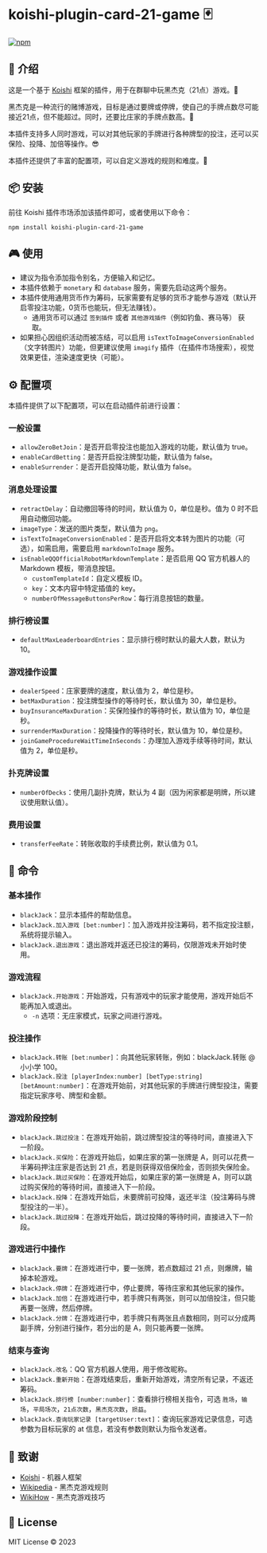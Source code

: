 # koishi-plugin-card-21-game 🃏

[![npm](https://img.shields.io/npm/v/koishi-plugin-card-21-game?style=flat-square)](https://www.npmjs.com/package/koishi-plugin-card-21-game)

## 🎈 介绍

这是一个基于 [Koishi](https://koishi.chat/) 框架的插件，用于在群聊中玩黑杰克（21点）游戏。🎲

黑杰克是一种流行的赌博游戏，目标是通过要牌或停牌，使自己的手牌点数尽可能接近21点，但不能超过。同时，还要比庄家的手牌点数高。👑

本插件支持多人同时游戏，可以对其他玩家的手牌进行各种牌型的投注，还可以买保险、投降、加倍等操作。😎

本插件还提供了丰富的配置项，可以自定义游戏的规则和难度。🔧

## 📦 安装

前往 Koishi 插件市场添加该插件即可，或者使用以下命令：

```
npm install koishi-plugin-card-21-game
```

## 🎮 使用

- 建议为指令添加指令别名，方便输入和记忆。
- 本插件依赖于 `monetary` 和 `database` 服务，需要先启动这两个服务。
- 本插件使用通用货币作为筹码，玩家需要有足够的货币才能参与游戏（默认开启零投注功能，0货币也能玩，但无法赚钱）。
  - 通用货币可以通过 `签到插件` 或者 `其他游戏插件`（例如钓鱼、赛马等） 获取。
- 如果担心因组织活动而被冻结，可以启用 `isTextToImageConversionEnabled`（文字转图片）功能，但更建议使用 `imagify`
  插件（在插件市场搜索），视觉效果更佳，渲染速度更快（可能）。

## ⚙️ 配置项

本插件提供了以下配置项，可以在启动插件前进行设置：

### 一般设置

- `allowZeroBetJoin`：是否开启零投注也能加入游戏的功能，默认值为 true。
- `enableCardBetting`：是否开启投注牌型功能，默认值为 false。
- `enableSurrender`：是否开启投降功能，默认值为 false。

### 消息处理设置

- `retractDelay`：自动撤回等待的时间，默认值为 0，单位是秒。值为 0 时不启用自动撤回功能。
- `imageType`：发送的图片类型，默认值为 `png`。
- `isTextToImageConversionEnabled`：是否开启将文本转为图片的功能（可选），如需启用，需要启用 `markdownToImage` 服务。
- `isEnableQQOfficialRobotMarkdownTemplate`：是否启用 QQ 官方机器人的 Markdown 模板，带消息按钮。
  - `customTemplateId`：自定义模板 ID。
  - `key`：文本内容中特定插值的 key。
  - `numberOfMessageButtonsPerRow`：每行消息按钮的数量。

### 排行榜设置

- `defaultMaxLeaderboardEntries`：显示排行榜时默认的最大人数，默认为 10。

### 游戏操作设置

- `dealerSpeed`：庄家要牌的速度，默认值为 2，单位是秒。
- `betMaxDuration`：投注牌型操作的等待时长，默认值为 30，单位是秒。
- `buyInsuranceMaxDuration`：买保险操作的等待时长，默认值为 10，单位是秒。
- `surrenderMaxDuration`：投降操作的等待时长，默认值为 10，单位是秒。
- `joinGameProcedureWaitTimeInSeconds`：办理加入游戏手续等待时间，默认值为 2，单位是秒。

### 扑克牌设置

- `numberOfDecks`：使用几副扑克牌，默认为 4 副（因为闲家都是明牌，所以建议使用默认值）。

### 费用设置

- `transferFeeRate`：转账收取的手续费比例，默认值为 0.1。

## 📝 命令

### 基本操作

- `blackJack`：显示本插件的帮助信息。
- `blackJack.加入游戏 [bet:number]`：加入游戏并投注筹码，若不指定投注额，系统将提示输入。
- `blackJack.退出游戏`：退出游戏并返还已投注的筹码，仅限游戏未开始时使用。

### 游戏流程

- `blackJack.开始游戏`：开始游戏，只有游戏中的玩家才能使用，游戏开始后不能再加入或退出。
  - `-n` 选项：无庄家模式，玩家之间进行游戏。

### 投注操作

- `blackJack.转账 [bet:number]`：向其他玩家转账，例如：blackJack.转账 @小小学 100。
- `blackJack.投注 [playerIndex:number] [betType:string] [betAmount:number]`：在游戏开始前，对其他玩家的手牌进行牌型投注，需要指定玩家序号、牌型和金额。

### 游戏阶段控制

- `blackJack.跳过投注`：在游戏开始前，跳过牌型投注的等待时间，直接进入下一阶段。
- `blackJack.买保险`：在游戏开始后，如果庄家的第一张牌是 A，则可以花费一半筹码押注庄家是否达到 21 点，若是则获得双倍保险金，否则损失保险金。
- `blackJack.跳过买保险`：在游戏开始后，如果庄家的第一张牌是 A，则可以跳过购买保险的等待时间，直接进入下一阶段。
- `blackJack.投降`：在游戏开始后，未要牌前可投降，返还半注（投注筹码与牌型投注的一半）。
- `blackJack.跳过投降`：在游戏开始后，跳过投降的等待时间，直接进入下一阶段。

### 游戏进行中操作

- `blackJack.要牌`：在游戏进行中，要一张牌，若点数超过 21 点，则爆牌，输掉本轮游戏。
- `blackJack.停牌`：在游戏进行中，停止要牌，等待庄家和其他玩家的操作。
- `blackJack.加倍`：在游戏进行中，若手牌只有两张，则可以加倍投注，但只能再要一张牌，然后停牌。
- `blackJack.分牌`：在游戏进行中，若手牌只有两张且点数相同，则可以分成两副手牌，分别进行操作，若分出的是 A，则只能再要一张牌。

### 结束与查询

- `blackJack.改名`：QQ 官方机器人使用，用于修改昵称。
- `blackJack.重新开始`：在游戏结束后，重新开始游戏，清空所有记录，不返还筹码。
- `blackJack.排行榜 [number:number]`：查看排行榜相关指令，可选 `胜场`，`输场`，`平局场次`，`21点次数`，`黑杰克次数`，`损益`。
- `blackJack.查询玩家记录 [targetUser:text]`：查询玩家游戏记录信息，可选参数为目标玩家的 at 信息，若没有参数则默认为指令发送者。

## 🙏 致谢

* [Koishi](https://koishi.chat/) - 机器人框架
* [Wikipedia](https://zh.wikipedia.org/wiki/%E4%BA%8C%E5%8D%81%E4%B8%80%E9%BB%9E) - 黑杰克游戏规则
* [WikiHow](https://zh.wikihow.com/%E7%8E%A921%E7%82%B9) - 黑杰克游戏技巧

## 📄 License

MIT License © 2023
